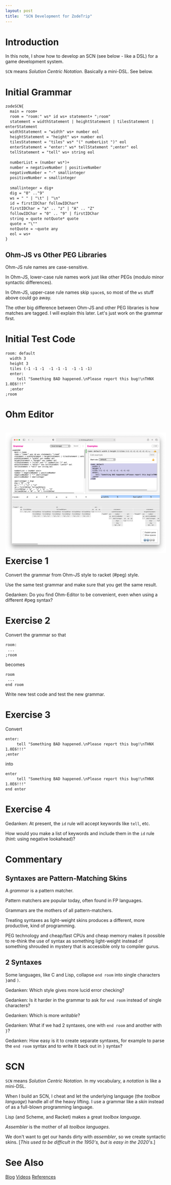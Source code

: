 ```yaml
---
layout: post
title:  "SCN Development for ZodeTrip"
---
```

# Introduction

In this note, I show how to develop an SCN (see below - like a DSL) for a game development system.

`SCN` means *Solution Centric Notation*.  Basically a mini-DSL. See below.

# Initial Grammar

```
zodeSCN{
  main = room+
  room = "room:" ws* id ws+ statement+ ";room"
  statement = widthStatement | heightStatement | tilesStatement | enterStatement
  widthStatement = "width" ws+ number eol
  heightStatement = "height" ws+ number eol
  tilesStatement = "tiles" ws* "(" numberList ")" eol
  enterStatement = "enter:" ws* tellStatement ";enter" eol
  tellStatement = "tell" ws+ string eol

  numberList = (number ws*)+
  number = negativeNumber | positiveNumber
  negativeNumber = "-" smallinteger
  positiveNumber = smallinteger

  smallinteger = dig+
  dig = "0" .."9"
  ws = " " | "\t" | "\n"
  id = firstIDChar followIDChar*
  firstIDChar = "a" .. "z" | "A" .. "Z"
  followIDChar = "0" .. "9" | firstIDChar
  string = quote notQuote* quote
  quote = "\""
  notQuote = ~quote any
  eol = ws+
}

```

## Ohm-JS vs Other PEG Libraries

Ohm-JS rule names are case-sensitive.

In Ohm-JS, lower-case rule names work just like other PEGs (modulo minor syntactic differences).

In Ohm-JS, upper-case rule names skip `space`s, so most of the `ws` stuff above could go away.

The other big difference between Ohm-JS and other PEG libraries is how matches are tagged.  I will explain this later.  Let's just work on the grammar first.

# Initial Test Code

```
room: default
  width 3
  height 3
  tiles (-1 -1 -1  -1 -1 -1  -1 -1 -1)
  enter:
     tell "Something BAD happened.\nPlease report this bug!\nTHNX 1.0E6!!!"
  ;enter
;room
```

# Ohm Editor



# <img src="https://github.com/guitarvydas/guitarvydas.github.io/blob/master/assets/Ohm%20Editor%20for%20ZodeTrip%20Screen%20Shot%202021-09-02%20at%208.09.14%20AM.png?raw=true" alt="Ohm Editor for ZodeTrip Screen Shot 2021-09-02 at 8.09.14 AM.png" style="zoom:67%;" />Exercise 1

Convert the grammar from Ohm-JS style to racket (#peg) style.

Use the same test grammar and make sure that you get the same result.

Gedanken: Do you find Ohm-Editor to be convenient, even when using a different #peg syntax?

# Exercise 2

Convert the grammar so that 

````
room:
 ...
;room

````

becomes

```
room
 ...
end room
```

Write new test code and test the new grammar.

# Exercise 3

Convert

```
enter:
     tell "Something BAD happened.\nPlease report this bug!\nTHNX 1.0E6!!!"
;enter
```

into

```
enter
     tell "Something BAD happened.\nPlease report this bug!\nTHNX 1.0E6!!!"
end enter
```

# Exercise 4

Gedanken: At present, the `id` rule will accept keywords like `tell`, etc.

How would you make a list of keywords and include them in the `id` rule (hint: using negative lookahead)?

# Commentary

## Syntaxes are Pattern-Matching Skins

A *grammar* is a pattern matcher.

Pattern matchers are popular today, often found in FP languages.

Grammars are the mothers of all pattern-matchers.

Treating syntaxes as light-weight skins produces a different, more productive, kind of programming.

PEG technology and cheap/fast CPUs and cheap memory makes it possible to re-think the use of syntax as something light-weight instead of something shrouded in mystery that is accessible only to compiler gurus.

## 2 Syntaxes

Some languages, like C and Lisp, collapse `end room` into single characters `}`and `)`.

Gedanken: Which style gives more lucid error checking? 

Gedanken: Is it harder in the grammar to ask for `end room` instead of single characters?  

Gedanken: Which is more  *writable*?  

Gedanken: What if we had 2 syntaxes, one with `end room` and another with `}`?

Gedanken: How easy is it to create separate syntaxes, for example to parse the `end room` syntax and to write it back out in `}` syntax?

# SCN

`SCN` means *Solution Centric Notation*.  In my vocabulary, a *notation* is like a mini-DSL.

When I build an SCN, I cheat and let the underlying language (the *toolbox language*) handle all of the heavy lifting.  I use a grammar like a *skin* instead of as a full-blown programming language.  

Lisp (and Scheme, and Racket) makes a great *toolbox language*.  

*Assembler* is the mother of all *toolbox languages*.

We don't want to get our hands dirty with *assembler*, so we create syntactic skins.  [_This used to be difficult in the 1950's, but is easy in the 2020's_.]

# See Also

[Blog](https://guitarvydas.github.io)
[Videos](https://www.youtube.com/channel/UC2bdO9l84VWGlRdeNy5)
[References](https://guitarvydas.github.io/2021/01/14/References.html)

<script src="https://utteranc.es/client.js" 
        repo="guitarvydas/guitarvydas.github.io" 
        issue-term="pathname" 
        theme="github-light" 
        crossorigin="anonymous" 
        async> 
</script> 
